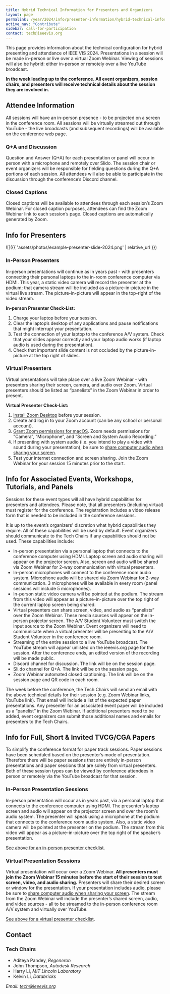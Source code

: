 ```yaml
---
title: Hybrid Technical Information for Presenters and Organizers
layout: page
permalink: /year/2024/info/presenter-information/hybrid-technical-information
active_nav: "Contribute"
sidebar: call-for-participation
contact: tech@ieeevis.org
---
```

This page provides information about the technical configuration for hybrid presenting and attendance of IEEE VIS 2024. Presentations in a session will be made in-person or live over a virtual Zoom Webinar. Viewing of sessions will also be hybrid: either in-person or remotely over a live YouTube broadcast.

**In the week leading up to the conference. All event organizers, session chairs, and presenters will receive technical details about the session they are involved in.**


## Attendee Information
All sessions will have an in-person presence - to be projected on a screen in the conference room. All sessions will be virtually streamed out through YouTube - the live broadcasts (and subsequent recordings) will be available on the conference web page. 

### Q+A and Discussion
Question and Answer (Q+A) for each presentation or panel will occur in person with a microphone and remotely over Slido. The session chair or event organizers will be responsible for fielding questions during the Q+A portions of each session. All attendees will also be able to participate in the discussion through the conference’s Discord channel.

### Closed Captions
Closed captions will be available to attendees through each session’s Zoom Webinar. For closed caption purposes, attendees can find the Zoom Webinar link to each session’s page. Closed captions are automatically generated by Zoom.

## Info for Presenters

![]({{ 'assets/photos/example-presenter-slide-2024.png' | relative_url }})

### In-Person Presenters
In-person presentations will continue as in years past - with presenters connecting their personal laptops to the in-room conference computer via HDMI. This year, a static video camera will record the presenter at the podium; that camera stream will be included as a picture-in-picture in the virtual live stream. The picture-in-picture will appear in the top-right of the video stream. 

**In-person Presenter Check-List:**
1. Charge your laptop before your session.
2. Clear the laptop’s desktop of any applications and pause notifications that might interrupt your presentation.
3. Test the connection of your laptop to the conference A/V system. Check that your slides appear correctly and your laptop audio works (if laptop audio is used during the presentation).
4. Check that important slide content is not occluded by the picture-in-picture at the top right of slides.


### Virtual Presenters
Virtual presentations will take place over a live Zoom Webinar - with presenters sharing their screen, camera, and audio over Zoom. Virtual presenters should be listed as “panelists” in the Zoom Webinar in order to present.

**Virtual Presenter Check-List:**
1. [Install Zoom Desktop](https://zoom.us/download) before your session.
2. Create and log in to your Zoom account (can be any school or personal account).
3. [Grant Zoom permissions for macOS](https://support.zoom.com/hc/en/article?id=zm_kb&sysparm_article=KB0064868). Zoom needs permissions for “Camera”, “Microphone”, and “Screen and System Audio Recording.”
4. If presenting with system audio (i.e. you intend to play a video with sound during your presentation), be sure to [share computer audio when sharing your screen](https://support.zoom.com/hc/en/article?id=zm_kb&sysparm_article=KB0063608#h_01GBXFBZ8GBD3Z3YV70YRETA7Y). 
5. Test your internet connection and screen sharing. Join the Zoom Webinar for your session 15 minutes prior to the start.

## Info for Associated Events, Workshops, Tutorials, and Panels
Sessions for these event types will all have hybrid capabilities for presenters and attendees. Please note, that all presenters (including virtual) must register for the conference. The registration includes a video release form that is needed to be included in the conference sessions.

It is up to the event’s organizers' discretion what hybrid capabilities they require. All of these capabilities will be used by default. Event organizers should communicate to the Tech Chairs if any capabilities should not be used. These capabilities include: 
- In-person presentation via a personal laptop that connects to the conference computer using HDMI. Laptop screen and audio sharing will appear on the projector screen. Also, screen and audio will be shared via Zoom Webinar for 2-way communication with virtual presenters.
- In-person microphones will connect to the conference room audio system. Microphone audio will be shared via Zoom Webinar for 2-way communication. 3 microphones will be available in every room (panel sessions will include 5 microphones).
- In-person static video camera will be pointed at the podium. The stream from this video will appear as a picture-in-picture over the top right of the current laptop screen being shared.
- Virtual presenters can share screen, video, and audio as “panelists” over the Zoom Webinar. These media sources will appear on the in-person projector screen. The A/V Student Volunteer must switch the input source to the Zoom Webinar. Event organizers will need to communicate when a virtual presenter will be presenting to the A/V Student Volunteer in the conference room.
- Streaming of the entire session to a live YouTube broadcast. The YouTube stream will appear unlisted on the ieeevis.org page for the session. After the conference ends, an edited version of the recording will be made public.
- Discord channel for discussion. The link will be on the session page.
- Sli.do channel for Q+A. The link will be on the session page.
- Zoom Webinar automated closed captioning. The link will be on the session page and QR code in each room.

The week before the conference, the Tech Chairs will send an email with the above technical details for their session (e.g. Zoom Webinar links, YouTube link). That email will include a list of the expected paper presentations. Any presenter for an associated event paper will be included as a “panelist” in the Zoom Webinar. If additional presenters need to be added, event organizers can submit those additional names and emails for presenters to the Tech Chairs.

## Info for Full, Short & Invited TVCG/CGA Papers
To simplify the conference format for paper track sessions. Paper sessions have been scheduled based on the presenter’s mode of presentation. Therefore there will be paper sessions that are entirely in-person presentations and paper sessions that are solely from virtual presenters. Both of these session types can be viewed by conference attendees in person or remotely via the YouTube broadcast for that session.

### In-Person Presentation Sessions
In-person presentation will occur as in years past, via a personal laptop that connects to the conference computer using HDMI. The presenter’s laptop screen and audio will appear on the projector screen and over the room’s audio system. The presenter will speak using a microphone at the podium that connects to the conference room audio system. Also, a static video camera will be pointed at the presenter on the podium. The stream from this video will appear as a picture-in-picture over the top right of the speaker’s presentation. 

[See above for an in-person presenter checklist](#in-person-presenters).

### Virtual Presentation Sessions
Virtual presentation will occur over a Zoom Webinar. **All presenters must join the Zoom Webinar 15 minutes before the start of their session to test screen, video, and audio sharing.** Presenters will share their desired screen or window for the presentation. If your presentation includes audio, please be sure to [share computer audio when sharing your screen](https://support.zoom.com/hc/en/article?id=zm_kb&sysparm_article=KB0063608#h_01GBXFBZ8GBD3Z3YV70YRETA7Y). The stream from the Zoom Webinar will include the presenter’s shared screen, audio, and video sources - all to be streamed to the in-person conference room A/V system and virtually over YouTube.

[See above for a virtual presenter checklist](#virtual-presenters).

## Contact

### Tech Chairs

* Aditeya Pandey, *Regeneron* 
* John Thompson, *Autodesk Research*
* Harry Li, *MIT Lincoln Laboratory*
* Kelvin Li, *Databricks*

*Email: [tech@ieeevis.org](mailto:tech@ieeevis.org)*
